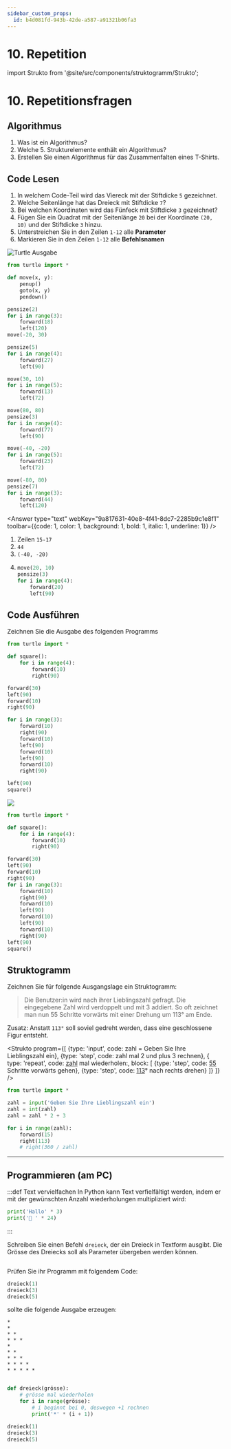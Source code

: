 ```yaml
---
sidebar_custom_props:
  id: b4d081fd-943b-42de-a587-a91321b06fa3
---
```


# 10. Repetition

import Strukto from '@site/src/components/struktogramm/Strukto';

# 10. Repetitionsfragen

## Algorithmus

1. Was ist ein Algorithmus?
2. Welche 5. Strukturelemente enthält ein Algorithmus?
3. Erstellen Sie einen Algorithmus für das Zusammenfalten eines T-Shirts.
<Answer type="text" webKey="fc3fa312-7e89-421d-96eb-a799f502d1e1" />

## Code Lesen

1. In welchem Code-Teil wird das Viereck mit der Stiftdicke `5` gezeichnet.
2. Welche Seitenlänge hat das Dreieck mit Stiftdicke `7`?
3. Bei welchen Koordinaten wird das Fünfeck mit Stiftdicke `3` gezeichnet?
4. Fügen Sie ein Quadrat mit der Seitenlänge `20` bei der Koordinate `(20, 10)` und der Stiftdicke `3` hinzu.
5. Unterstreichen Sie in den Zeilen `1-12` alle **Parameter**
6. Markieren Sie in den Zeilen `1-12` alle **Befehlsnamen**


![Turtle Ausgabe](images/09-code-output.svg)

```py
from turtle import *

def move(x, y):
    penup()
    goto(x, y)
    pendown()

pensize(2)
for i in range(3):
    forward(18)
    left(120)
move(-20, 30)

pensize(5)
for i in range(4):
    forward(27)
    left(90)

move(30, 10)
for i in range(5):
    forward(13)
    left(72)

move(80, 80)
pensize(3)
for i in range(4):
    forward(77)
    left(90)

move(-40, -20)
for i in range(5):
    forward(23)
    left(72)

move(-80, 80)
pensize(7)
for i in range(3):
    forward(44)
    left(120)
```

<Answer type="text" webKey="9a817631-40e8-4f41-8dc7-2285b9c1e8f1" toolbar={{code: 1, color: 1, background: 1, bold: 1, italic: 1, underline: 1}} />

<Solution webKey="9dd6cc59-3264-4243-b654-d1ddcda0912d">

1. Zeilen `15-17`
2. `44`
3. `(-40, -20)`
4.  
    ```py
    move(20, 10)
    pensize(3)
    for i in range(4):
        forward(20)
        left(90)
    ```

</Solution>


## Code Ausführen
Zeichnen Sie die Ausgabe des folgenden Programms

```py
from turtle import *

def square():
    for i in range(4):
        forward(10)
        right(90)

forward(30)
left(90)
forward(10)
right(90)

for i in range(3):
    forward(10)
    right(90)
    forward(10)
    left(90)
    forward(10)
    left(90)
    forward(10)
    right(90)

left(90)
square()
```

![](images/09-coord.svg)

<Solution webKey="9dd6cc59-3264-4243-b654-d1ddcda0912d">

```py live_py slim
from turtle import *

def square():
    for i in range(4):
        forward(10)
        right(90)

forward(30)
left(90)
forward(10)
right(90)
for i in range(3):
    forward(10)
    right(90)
    forward(10)
    left(90)
    forward(10)
    left(90)
    forward(10)
    right(90)
left(90)
square()
```

</Solution>

## Struktogramm

Zeichnen Sie für folgende Ausgangslage ein Struktogramm:

> Die Benutzer:in wird nach ihrer Lieblingszahl gefragt. Die eingegebene Zahl wird verdoppelt und mit 3 addiert. So oft zeichnet man nun 55 Schritte vorwärts mit einer Drehung um 113° am Ende.

Zusatz:
Anstatt `113°` soll soviel gedreht werden, dass eine geschlossene Figur entsteht. 

<Solution webKey="9dd6cc59-3264-4243-b654-d1ddcda0912d">

<Strukto program={[
    {type: 'input', code: <span><span className="var">zahl</span> = Geben Sie Ihre Lieblingszahl ein</span>},
    {type: 'step', code: <span><span className="var">zahl</span> mal 2 und plus 3 rechnen</span>},
    {
        type: 'repeat', 
        code: <span><u><span className="var">zahl</span></u> mal wiederholen:</span>,
        block: [
            {type: 'step', code: <span><u>55</u> Schritte vorwärts gehen</span>},
            {type: 'step', code: <span><u>113</u>° nach rechts drehen</span>}
        ]}
]} />

```py live_py slim
from turtle import *

zahl = input('Geben Sie Ihre Lieblingszahl ein')
zahl = int(zahl)
zahl = zahl * 2 + 3

for i in range(zahl):
    forward(15)
    right(113)
    # right(360 / zahl)

```

</Solution>

---

## Programmieren (am PC)

:::def Text vervielfachen
In Python kann Text verfielfältigt werden, indem er mit der gewünschten Anzahl wiederholungen multipliziert wird:

```py live_py slim
print('Hallo' * 3)
print('🌲 ' * 24)
```
:::

Schreiben Sie einen Befehl `dreieck`, der ein Dreieck in Textform ausgibt. Die Grösse des Dreiecks soll als Parameter übergeben werden können.

```py live_py title=dreieck.py versioned id=7fa89fa8-b8ae-4939-94de-df8e00ae57d4

```

Prüfen Sie ihr Programm mit folgendem Code:
```py
dreieck(1)
dreieck(3)
dreieck(5)
```

sollte die folgende Ausgabe erzeugen:
```
*
* 
* *
* * *
* 
* *
* * *
* * * *
* * * * *
```

<Solution webKey="9dd6cc59-3264-4243-b654-d1ddcda0912d">

```py live_py slim

def dreieck(grösse):
    # grösse mal wiederholen
    for i in range(grösse):
        # i beginnt bei 0, deswegen +1 rechnen
        print('*' * (i + 1))

dreieck(1)
dreieck(3)
dreieck(5)
```

</Solution>
